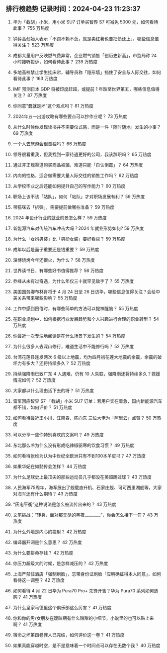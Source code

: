 
## 排行榜趋势 记录时间：2024-04-23 11:23:37
  
  1. 华为「截胡」小米，用小米 SU7 订单买智界 S7 可减免 5000 元，如何看待此事？ 755 万热度
    
  2. 钟薛高创始人表示「不跑不赖不怂，就是卖红薯也要把债还上」，哪些信息值得关注？ 523 万热度
    
  3. 成都大量用户反映燃气费异常，企业燃气销售「创历史新高」，市监局称 24 小时接听投诉，如何看待此事？ 239 万热度
    
  4. 多地高校禁止学生挂床帘，辅导员称「隐形墙」挡住了安全与人际交往，如何看待此事？ 163 万热度
    
  5. IMF 预测日本 GDP 将被印度赶超，或提前 1 年跌至世界第五，哪些信息值得关注？ 87 万热度
    
  6. 你同意“蠢就是坏”这个观点吗？ 81 万热度
    
  7. 2024年五一出游攻略有哪些要点可以抄作业呢？ 73 万热度
    
  8. 从什么时候你发现读书并不需要仪式感，而是一件「随时随地」发生的小事？ 69 万热度
    
  9. 一个人去旅游会很孤独吗？ 66 万热度
    
  10. 领导很看重我，但我找到一家待遇更好的公司，我该辞职吗？ 65 万热度
    
  11. 通过非正规渠道购买商品被骗，难道只能「自认倒霉」？ 64 万热度
    
  12. 内向的性格，适合做需要大量人际交往的销售工作吗？ 62 万热度
    
  13. 从学校毕业之后还能如何提升自己的写作能力？ 60 万热度
    
  14. 职场上该不该「站队」，如何「站队」才对职场发展有利？ 59 万热度
    
  15. 带猫咪去「拆弹」，需要提前做哪些准备？ 59 万热度
    
  16. 2024 年设计行业的就业前景怎么样？ 59 万热度
    
  17. 新能源汽车对传统汽车冲击大吗？2024 年就业形势如何? 59 万热度
    
  18. 为什么「女扮男装」比「男扮女装」要好看些？ 59 万热度
    
  19. 成年以后是面子重要还是钱重要？ 59 万热度
    
  20. 淄博烧烤今年还很火，为什么？ 58 万热度
    
  21. 世界读书日，有哪些好书值得推荐？ 56 万热度
    
  22. 乔峰从未有过奇遇，为什么年仅三十就罕见敌手了？ 55 万热度
    
  23. 美国国务卿布林肯将于 4 月 24 日至 26 日访华，哪些信息值得关注？会给中美关系带来哪些影响？ 55 万热度
    
  24. 工作中感到困倦时，有哪些简单的方法可以提神醒脑？ 55 万热度
    
  25. 在职业规划中，如何根据行业发展趋势和个人兴趣进行合理的职业转型？ 54 万热度
    
  26. 你最近一次专注地阅读是在什么场景下发生的？ 54 万热度
    
  27. 为什么很多人去深山修行，难道生活中不能修行吗？ 52 万热度
    
  28. 台湾花莲县连发两次 6 级以上地震，均为四月初花莲大地震的余震，余震的破坏力有多大？还将持续多久？ 52 万热度
    
  29. 持续强降雨已致广东 4 人遇难，仍有 10 人失联，强降雨还将持续多久？救援情况如何？ 52 万热度
    
  30. 大家都以什么理由活下去的呀？ 51 万热度
    
  31. 雷军回应智界 S7 「截胡」小米 SU7 订单：若用户实在着急，国内新能源汽车都不错，如何评价？ 51 万热度
    
  32. 如何看待最近王小川、江南春、陈向东 三位大佬为「阿里云」点赞？ 50 万热度
    
  33. 可以分享一些你特别喜欢的文案吗？ 49 万热度
    
  34. 东北那么冷为什么没有形成吃辣椒驱寒的饮食习惯？ 49 万热度
    
  35. 如何看待张维为认为中世纪全欧洲只有不到100本羊皮书？ 47 万热度
    
  36. 如果华妃在如懿传会怎样？ 44 万热度
    
  37. 为什么足球史上最顶尖的那些运动员几乎都没在英超踢过球？ 43 万热度
    
  38. 人民海军75周年，海军展出了舰载直升机、石家庄舰、可可西里湖舰等，大家对海军还有什么期待？ 43 万热度
    
  39. “灰电平衡”这种说法是怎么被流传出来的？ 43 万热度
    
  40. 文笔挑战：“转身，面对那无尽的黑夜________”，你会怎么接下一句？ 43 万热度
    
  41. 为什么外境是内心的投射？ 42 万热度
    
  42. 编译器开洞是什么意思？ 42 万热度
    
  43. 为什么要拼命存钱？ 42 万热度
    
  44. 你压力超级大的时候，是怎样减压的？ 42 万热度
    
  45. 上海严禁住酒店「强制刷脸」，忘带身份证刷脸「应明确征得本人同意」，如何看待这一调整？ 42 万热度
    
  46. 如何看待 4 月 22 日华为 Pura70 Pro+ 先锋开售？华为 Pura70 系列如何选购？ 41 万热度
    
  47. 为什么皇家马德里这个俱乐部这么厉害？ 41 万热度
    
  48. 你和你的男/女朋友在暧昧期有什么甜甜的小细节，小说里的也可以贴上来啊？ 41 万热度
    
  49. 宿命之坏第四卷罪人已完结，如何评价这一卷？ 41 万热度
    
  50. 如果真能穿越时空，是不是意味着一个时间点可以存在无数个我？ 40 万热度
    